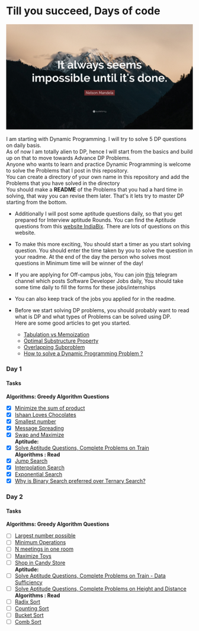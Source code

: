 # Till you succeed, Days of code

![Persistence is key to Success](images/IMpossible.jpg)

I am starting with Dynamic Programming. I will try to solve 5 DP questions on daily basis.<br>
As of now I am totally alien to DP, hence I will start from the basics and build up on that to move towards Advance DP Problems.<br>
Anyone who wants to learn and practice Dynamic Programming is welcome to solve the Problems that I post in this repository.<br>
You can create a directory of your own name in this repository and add the Problems that you have solved in the directory<br>
You should make a **README** of the Problems that you had a hard time in solving, that way you can revise them later.
That's it lets try to master DP starting from the bottom.

- Additionally I will post some aptitude questions daily, so that you get prepared for Interview aptitude Rounds. You can find the Aptitude questions from this [website IndiaBix](https://www.indiabix.com/technical/interview-questions-and-answers/). There are lots of questions on this website.
- To make this more exciting, You should start a timer as you start solving question. You should enter the time taken by you to solve the question in your readme. At the end of the day the person who solves most questions in Minimum time will be winner of the day!
- If you are applying for Off-campus jobs, You can join [this](https://t.me/offcampusjobs4u) telegram channel which posts Software Developer Jobs daily, You should take some time daily to fill the forms for these jobs/internships
- You can also keep track of the jobs you applied for in the readme.

- Before we start solving DP problems, you should probably want to read what is DP and what types of Problems can be solved using DP.<br>Here are some good articles to get you started.
  - [Tabulation vs Memoization](https://www.geeksforgeeks.org/tabulation-vs-memoization/)
  - [Optimal Substructure Property](https://www.geeksforgeeks.org/optimal-substructure-property-in-dynamic-programming-dp-2/)
  - [Overlapping Subproblem](https://www.geeksforgeeks.org/overlapping-subproblems-property-in-dynamic-programming-dp-1/)
  - [How to solve a Dynamic Programming Problem ?](https://www.geeksforgeeks.org/solve-dynamic-programming-problem/)

### **Day 1**
#### Tasks
**Algorithms: Greedy Algorithm Questions**
- [x] [Minimize the sum of product](https://practice.geeksforgeeks.org/problems/miniize-the-sum-of-product/0)
- [x] [Ishaan Loves Chocolates](https://practice.geeksforgeeks.org/problems/ishaan-loves-chocolates/0)
- [x] [Smallest number](https://practice.geeksforgeeks.org/problems/smallest-number/0)
- [x] [Message Spreading](https://practice.geeksforgeeks.org/problems/message-spreading/0)
- [x] [Swap and Maximize](https://practice.geeksforgeeks.org/problems/swap-and-maximize/0)<br>
**Aptitude:**
- [x] [Solve Aptitude Questions, Complete Problems on Train](https://www.indiabix.com/aptitude/problems-on-trains/)<br>
**Algorithms : Read**
- [x] [Jump Search](https://www.geeksforgeeks.org/jump-search/)
- [x] [Interpolation Search](https://www.geeksforgeeks.org/interpolation-search/)
- [x] [Exponential Search](https://www.geeksforgeeks.org/exponential-search/)
- [x] [Why is Binary Search preferred over Ternary Search?](https://www.geeksforgeeks.org/binary-search-preferred-ternary-search/)

### **Day 2**
#### Tasks
**Algorithms: Greedy Algorithm Questions**
- [ ] [Largest number possible](https://practice.geeksforgeeks.org/problems/largest-number-possible/0)
- [ ] [Minimum Operations](https://practice.geeksforgeeks.org/problems/find-optimum-operation/0)
- [ ] [N meetings in one room](https://practice.geeksforgeeks.org/problems/n-meetings-in-one-room/0)
- [ ] [Maximize Toys](https://practice.geeksforgeeks.org/problems/maximize-toys/0)
- [ ] [Shop in Candy Store](https://practice.geeksforgeeks.org/problems/shop-in-candy-store/0)<br>
**Aptitude:**
- [ ] [Solve Aptitude Questions, Complete Problems on Train - Data Sufficiency](https://www.indiabix.com/aptitude/problems-on-trains/039001)<br>
- [ ] [Solve Aptitude Questions, Complete Problems on Height and Distance](https://www.indiabix.com/aptitude/height-and-distance/)
**Algorithms : Read**
- [ ] [Radix Sort](https://www.geeksforgeeks.org/radix-sort/)
- [ ] [Counting Sort](https://www.geeksforgeeks.org/counting-sort/)
- [ ] [Bucket Sort](https://www.geeksforgeeks.org/bucket-sort-2/)
- [ ] [Comb Sort](https://www.geeksforgeeks.org/comb-sort/)
